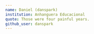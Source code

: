 ```yaml
---
name: Daniel (danspark)
institution: Anhanguera Educacional
quote: Those were four painful years.
github_user: danspark
---
```


